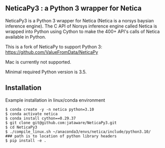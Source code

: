 ## NeticaPy3 : a Python 3 wrapper for Netica
NeticaPy3 is a Python 3 wrapper for Netica (Netica is a norsys baysian inference engine). The C API of Norsys inference engine called Netica is wrapped into Python using Cython to make the 400+ API's calls of Netica available in Python.

This is a fork of NeticaPy to support Python 3: https://github.com/ValueFromData/NeticaPy

Mac is currently not supported.

Minimal required Python version is 3.5.


## Installation
Example installation in linux/conda environment
```
$ conda create -y -n netica python=3.10
$ conda activate netica
$ conda install cython==0.29.37
$ git clone git@github.com:jataware/NeticaPy3.git
$ cd NeticaPy3
$ ./compile_linux.sh ~/anaconda3/envs/netica/include/python3.10/
### path is to location of python library headers
$ pip install -e .
```

